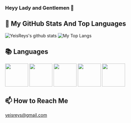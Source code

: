 ### Heyy Lady and Gentlemen 👋


## 📌 My GitHub Stats And Top Languages

<p float="center">
  <img  src="https://github-readme-stats.vercel.app/api?username=YeisReys&show_icons=true&count_private=true&hide=contribs,issues" alt="YeisReys's github stats" />
  <img  src="https://github-readme-stats.vercel.app/api/top-langs/?username=YeisReys&layout=compact&hide=html,css" alt="My Top Langs" />
</p>


## 📚 Languages

<code><img height="75" src="https://raw.githubusercontent.com/isocpp/logos/master/cpp_logo.png"></code>
<code><img height="75" src="https://upload.wikimedia.org/wikipedia/commons/thumb/7/7a/C_Sharp_logo.svg/1200px-C_Sharp_logo.svg.png"></code>
<code><img height="75" src="https://caglarbostanci.com.tr/wp-content/uploads/2017/04/html5-logo.png"></code>
<code><img height="75" src="https://upload.wikimedia.org/wikipedia/commons/thumb/d/d5/CSS3_logo_and_wordmark.svg/1200px-CSS3_logo_and_wordmark.svg.png"></code>
<code><img height="75" src="https://encrypted-tbn0.gstatic.com/images?q=tbn:ANd9GcSqZOndd5RhJVnfrLPzv87efFiOTfbClA2BEw&usqp=CAU"></code>


## 📫 How to Reach Me
yeisreys@gmail.com 

